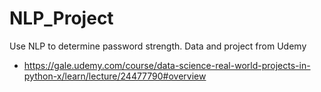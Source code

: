 # NLP_Project
Use NLP to determine password strength. Data and project from Udemy
- https://gale.udemy.com/course/data-science-real-world-projects-in-python-x/learn/lecture/24477790#overview
